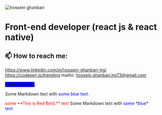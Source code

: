 ![hossein ghanbari](https://hosseinghanbari.ir/img/logo.png)

# Front-end developer (react js & react native) 
 
## 📫 How to reach me:
https://www.linkedin.com/in/hossein-ghanbari-hg/
https://codepen.io/trending
mailto: hossein.ghanbari.hg73@gmail.com

<span style="background-color:blue">some *blue* text</span>.
<p>Some Markdown text with <span style="color:blue">some <em>blue</em> text</span>.</p>
<span style="color:red">some **This is Red Bold.** text</span>
Some Markdown text with <span style="color:blue">some *blue* text</span>.
